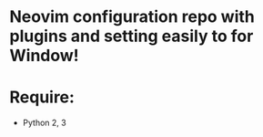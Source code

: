 # Neovim configuration repo with plugins and setting easily to for Window!

# Require: 
- Python 2, 3
